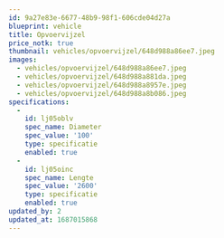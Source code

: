 ```yaml
---
id: 9a27e83e-6677-48b9-98f1-606cde04d27a
blueprint: vehicle
title: Opvoervijzel
price_notk: true
thumbnail: vehicles/opvoervijzel/648d988a86ee7.jpeg
images:
  - vehicles/opvoervijzel/648d988a86ee7.jpeg
  - vehicles/opvoervijzel/648d988a881da.jpeg
  - vehicles/opvoervijzel/648d988a8957e.jpeg
  - vehicles/opvoervijzel/648d988a8b086.jpeg
specifications:
  -
    id: lj05oblv
    spec_name: Diameter
    spec_value: '100'
    type: specificatie
    enabled: true
  -
    id: lj05oinc
    spec_name: Lengte
    spec_value: '2600'
    type: specificatie
    enabled: true
updated_by: 2
updated_at: 1687015868
---
```

